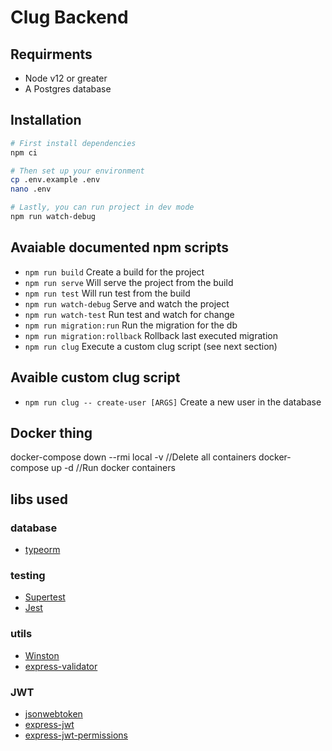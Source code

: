 # Clug Backend

## Requirments
- Node v12 or greater
- A Postgres database

## Installation
```bash
# First install dependencies
npm ci

# Then set up your environment
cp .env.example .env
nano .env

# Lastly, you can run project in dev mode
npm run watch-debug
```

## Avaiable documented npm scripts
- ``npm run build`` Create a build for the project
- ``npm run serve`` Will serve the project from the build
- ``npm run test`` Will run test from the build
- ``npm run watch-debug`` Serve and watch the project
- ``npm run watch-test`` Run test and watch for change
- ``npm run migration:run`` Run the migration for the db
- ``npm run migration:rollback`` Rollback last executed migration
- ``npm run clug`` Execute a custom clug script (see next section)

## Avaible custom clug script
- ``npm run clug -- create-user [ARGS]`` Create a new user in the database

## Docker thing
docker-compose down --rmi local -v //Delete all containers
docker-compose up -d //Run docker containers

## libs used

### database
* [typeorm](https://typeorm.io/)

### testing
* [Supertest](https://www.npmjs.com/package/supertest)
* [Jest](jest)

### utils
* [Winston](https://www.npmjs.com/package/winston)
* [express-validator](https://express-validator.github.io/)

### JWT
* [jsonwebtoken](https://www.npmjs.com/package/jsonwebtoken)
* [express-jwt](https://www.npmjs.com/package/express-jwt)
* [express-jwt-permissions](https://github.com/MichielDeMey/express-jwt-permissions)